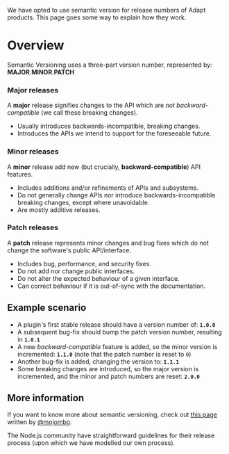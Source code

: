 We have opted to use semantic version for release numbers of Adapt products. This page goes some way to explain how they work.

# Overview

Semantic Versioning uses a three-part version number, represented by: **MAJOR**.**MINOR**.**PATCH** 

### Major releases
A **major** release signifies changes to the API which are _not backward-compatible_ (we call these breaking changes).
- Usually introduces backwards-incompatible, breaking changes.
- Introduces the APIs we intend to support for the foreseeable future.

### Minor releases
A **minor** release add new (but crucially, **backward-compatible**) API features.
- Includes additions and/or refinements of APIs and subsystems.
- Do not generally change APIs nor introduce backwards-incompatible breaking changes, except where unavoidable.
- Are mostly additive releases.

### Patch releases
A **patch** release represents minor changes and bug fixes which do not change the software's public API/interface.
- Includes bug, performance, and security fixes.
- Do not add nor change public interfaces.
- Do not alter the expected behaviour of a given interface.
- Can correct behaviour if it is out-of-sync with the documentation.

## Example scenario

- A plugin's first stable release should have a version number of: **`1.0.0`**
- A subsequent bug-fix should bump the patch version number, resulting in **`1.0.1`**
- A new _backward-compatible_ feature is added, so the minor version is incremented: **`1.1.0`** (note that the patch number is reset to `0`)
- Another bug-fix is added, changing the version to: **`1.1.1`**
- Some breaking changes are introduced, so the major version is incremented, and the minor and patch numbers are reset: **`2.0.0`**


## More information

If you want to know more about semantic versioning, check out [this page](http://semver.org/) written by [@mojombo](https://github.com/mojombo). 

The Node.js community have straightforward guidelines for their release process (upon which we have modelled our own process).
